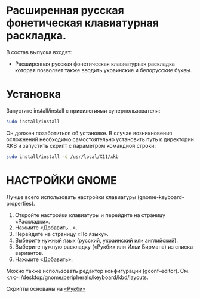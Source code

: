 # Расширенная русская фонетическая клавиатурная раскладка.

В состав выпуска входят:

* Расширенная русская фонетическая клавиатурная раскладка которая позволяет также вводить украинские и белорусские буквы.

# Установка

Запустите install/install с привилегиями суперпользователя:

```sh
sudo install/install
```

Он должен позаботиться об установке. В случае возникновения осложнений необходимо самостоятельно установить путь к директории XKB и запустить скрипт с параметром командной строки:

```sh
sudo install/install -d /usr/local/X11/xkb
```

# НАСТРОЙКИ GNOME

Лучше всего использовать настройки клавиатуры (gnome-keyboard-properties).

1. Откройте настройки клавиатуры и перейдите на страницу «Раскладки».
2. Нажмите «Добавить…».
3. Перейдите на страницу «По языку».
4. Выберите нужный язык (русский, украинский или английский).
5. Выберите нужную раскладку («Рукби» или Ильи Бирмана) из списка вариантов.
6. Нажмите «Добавить».

Можно также использовать редактор конфигурации (gconf-editor). См. ключ /desktop/gnome/peripherals/keyboard/kbd/layouts.



Скрипты основаны на [«Рукби»](http://besisland.name/rukbi/)
